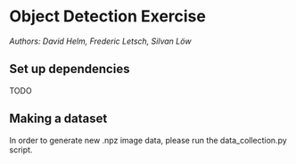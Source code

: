 # Object Detection Exercise


*Authors: David Helm, Frederic Letsch, Silvan Löw*

## Set up dependencies

TODO

## Making a dataset

In order to generate new .npz image data, please run the data_collection.py script.
